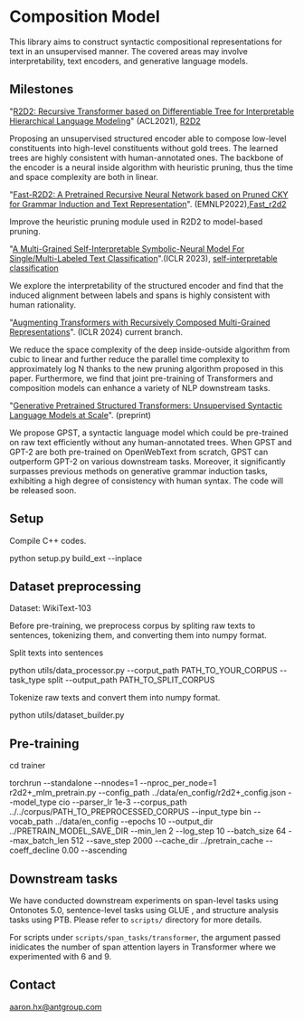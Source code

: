 # Composition Model

This library aims to construct syntactic compositional representations for text in an unsupervised manner. The covered areas may involve interpretability, text encoders, and generative language models.


## Milestones
"[R2D2: Recursive Transformer based on Differentiable Tree for Interpretable Hierarchical Language Modeling](https://aclanthology.org/2021.acl-long.379/)" (ACL2021), [R2D2](https://github.com/alipay/StructuredLM_RTDT/tree/r2d2)

Proposing an unsupervised structured encoder able to compose low-level constituents into high-level constituents without gold trees. The learned trees are highly consistent with human-annotated ones. The backbone of the encoder is a neural inside algorithm with heuristic pruning, thus the time and space complexity are both in linear.

"[Fast-R2D2: A Pretrained Recursive Neural Network based on Pruned CKY for Grammar Induction and Text Representation](https://arxiv.org/abs/2203.00281)". (EMNLP2022),[Fast_r2d2](https://github.com/alipay/StructuredLM_RTDT/tree/fast-R2D2)

Improve the heuristic pruning module used in R2D2 to model-based pruning.


"[A Multi-Grained Self-Interpretable Symbolic-Neural Model For Single/Multi-Labeled Text Classification](https://openreview.net/forum?id=MLJ5TF5FtXH)".(ICLR 2023), [self-interpretable classification](https://github.com/ant-research/StructuredLM_RTDT/tree/self_interpretable_classification)

We explore the interpretability of the structured encoder and find that the induced alignment between labels and spans is highly consistent with human rationality.

"[Augmenting Transformers with Recursively Composed Multi-Grained Representations](https://openreview.net/forum?id=u859gX7ADC)". (ICLR 2024) current branch.

We reduce the space complexity of the deep inside-outside algorithm from cubic to linear and further reduce the parallel time complexity to approximately log N thanks to the new pruning algorithm proposed in this paper. Furthermore, we find that joint pre-training of Transformers and composition models can enhance a variety of NLP downstream tasks.

"[Generative Pretrained Structured Transformers: Unsupervised Syntactic Language Models at Scale](http://arxiv.org/abs/2403.08293)". (preprint)

We propose GPST, a syntactic language model which could be pre-trained on raw text efficiently without any human-annotated trees. When GPST and GPT-2 are both pre-trained on OpenWebText from scratch, GPST can outperform GPT-2 on various downstream tasks. Moreover, it significantly surpasses previous methods on generative grammar induction tasks, exhibiting a high degree of consistency with human syntax. The code will be released soon.

## Setup

Compile C++ codes.

python setup.py build_ext --inplace

## Dataset preprocessing
Dataset: WikiText-103

Before pre-training, we preprocess corpus by spliting raw texts to sentences, tokenizing them, and converting them into numpy format.

Split texts into sentences

python utils/data\_processor.py --corput\_path PATH\_TO\_YOUR\_CORPUS --task\_type split --output\_path PATH\_TO\_SPLIT_CORPUS

Tokenize raw texts and convert them into numpy format.

python utils/dataset\_builder.py

## Pre-training
cd trainer

torchrun --standalone --nnodes=1 --nproc\_per\_node=1 r2d2+\_mlm\_pretrain.py 
    --config\_path ../data/en_config/r2d2+\_config.json 
    --model\_type cio --parser_lr 1e-3 
    --corpus\_path ../../corpus/PATH\_TO\_PREPROCESSED\_CORPUS 
    --input\_type bin --vocab\_path ../data/en\_config 
    --epochs 10 --output\_dir ../PRETRAIN\_MODEL\_SAVE\_DIR 
    --min\_len 2 --log\_step 10 --batch\_size 64 --max\_batch\_len 512 
    --save\_step 2000 --cache_dir ../pretrain\_cache 
    --coeff\_decline 0.00 --ascending 

## Downstream tasks

We have conducted downstream experiments on span-level tasks using Ontonotes 5.0, sentence-level tasks using GLUE , and structure analysis tasks using PTB. Please refer to `scripts/` directory for more details.

For scripts under `scripts/span_tasks/transformer`, the argument passed inidicates the number of span attention layers in Transformer where we experimented with 6 and 9.

## Contact

aaron.hx@antgroup.com